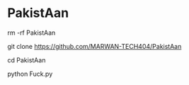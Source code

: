 # PakistAan

rm -rf PakistAan

git clone https://github.com/MARWAN-TECH404/PakistAan

cd PakistAan

python Fuck.py
